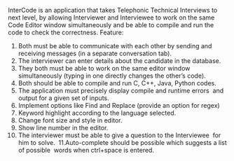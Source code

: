 InterCode is an application that takes Telephonic Technical Interviews to  next level, by allowing Interviewer and Interviewee to work on
the same  Code Editor window simultaneously and be able to compile and run the  code to check the correctness.
Feature:
1. Both must be able to communicate with each other by sending and  receiving messages (in a separate conversation tab).
2. The interviewer can enter details about the candidate in the database.
3. They both must be able to work on the same editor window  simultaneously (typing in one directly changes the other’s code).
4. Both should be able to compile and run C, C++, Java, Python codes.
5. The application must precisely display compile and runtime errors  and output for a given set of inputs.
6. Implement options like Find and Replace (provide an option for regex) 
7. Keyword highlight according to the language selected. 
8. Change font size and style in editor.
9. Show line number in the editor. 
10. The interviewer must be able to give a question to the Interviewee  for him to solve.  
11.Auto-complete should be possible which suggests a list of possible  words when ctrl+space is entered.
